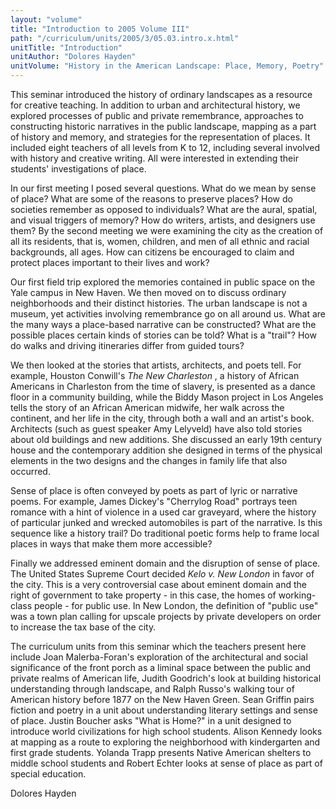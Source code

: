 ```yaml
---
layout: "volume"
title: "Introduction to 2005 Volume III"
path: "/curriculum/units/2005/3/05.03.intro.x.html"
unitTitle: "Introduction"
unitAuthor: "Dolores Hayden"
unitVolume: "History in the American Landscape: Place, Memory, Poetry"
---
```

<body>
<p>
This seminar introduced the history of ordinary landscapes as a resource for creative teaching. In addition to urban and architectural history, we explored processes of public and private remembrance, approaches to constructing historic narratives in the public landscape, mapping as a part of history and memory, and strategies for the representation of places. It included eight teachers of all levels from K to 12, including several involved with history and creative writing. All were interested in extending their students' investigations of place.
</p>
<p>
In our first meeting I posed several questions. What do we mean by sense of place? What are some of the reasons to preserve places? How do societies remember as opposed to individuals? What are the aural, spatial, and visual triggers of memory? How do writers, artists, and designers use them? By the second meeting we were examining the city as the creation of all its residents, that is, women, children, and men of all ethnic and racial backgrounds, all ages. How can citizens be encouraged to claim and protect places important to their lives and work?
</p>
<p>
Our first field trip explored the memories contained in public space on the Yale campus in New Haven. We then moved on to discuss ordinary neighborhoods and their distinct histories. The urban landscape is not a museum, yet activities involving remembrance go on all around us. What are the many ways a place-based narrative can be constructed? What are the possible places certain kinds of stories can be told? What is a "trail"? How do walks and driving itineraries differ from guided tours?
</p>
<p>
We then looked at the stories that artists, architects, and poets tell. For example, Houston Conwill's
<i>
The New Charleston
</i>
, a history of African Americans in Charleston from the time of slavery, is presented as a dance floor in a community building, while the Biddy Mason project in Los Angeles tells the story of an African American midwife, her walk across the continent, and her life in the city, through both a wall and an artist's book. Architects (such as guest speaker Amy Lelyveld) have also told stories about old buildings and new additions. She discussed an early 19th century house and the contemporary addition she designed in terms of the physical elements in the two designs and the changes in family life that also occurred.
</p>
<p>
Sense of place is often conveyed by poets as part of lyric or narrative poems. For example, James Dickey's "Cherrylog Road" portrays teen romance with a hint of violence in a used car graveyard, where the history of particular junked and wrecked automobiles is part of the narrative. Is this sequence like a history trail? Do traditional poetic forms help to frame local places in ways that make them more accessible?
</p>
<p>
Finally we addressed eminent domain and the disruption of sense of place. The United States Supreme Court decided
<i>
Kelo v. New London
</i>
in favor of the city. This is a very controversial case about eminent domain and the right of government to take property - in this case, the homes of working-class people - for public use. In New London, the definition of "public use" was a town plan calling for upscale projects by private developers on order to increase the tax base of the city.
</p>
<p>
The curriculum units from this seminar which the teachers present here include Joan Malerba-Foran's exploration of the architectural and social significance of the front porch as a liminal space between the public and private realms of American life, Judith Goodrich's look at building historical understanding through landscape, and Ralph Russo's walking tour of American history before 1877 on the New Haven Green. Sean Griffin pairs fiction and poetry in a unit about understanding literary settings and sense of place. Justin Boucher asks "What is Home?" in a unit designed to introduce world civilizations for high school students. Alison Kennedy looks at mapping as a route to exploring the neighborhood with kindergarten and first grade students. Yolanda Trapp presents Native American shelters to middle school students and Robert Echter looks at sense of place as part of special education.
</p>
<p>
Dolores Hayden
</p>
</body>
